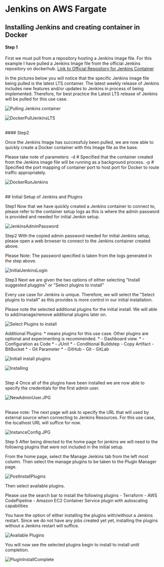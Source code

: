 # Jenkins on AWS Fargate

## Installing Jenkins and creating container in Docker

#### Step 1

First we must pull from a repository hosting a Jenkins image file.
For this example I have pulled a Jenkins Image file from the official Jenkins repository on dockerhub.
[Link to Official Repository for Jenkins Container](https://hub.docker.com/r/jenkins/jenkins/)

In the pictures below you will notice that the specific Jenkins image file being pulled is the latest LTS container.
The latest weekly release of Jenkins includes new features and/or updates to Jenkins in process of being implemented.
Therefore, for best practice the Latest LTS release of Jenkins will be pulled for this use case.


![Pulling Jenkins container](https://github.com/TerraformProject/AWS_Terraform_Project/blob/master/Notes/Jenkis%20-%20Notes/Jenkins%20AWS%20Fargate%20Imgs/Pulling%20Jenkins%20container.JPG)


![DockerPullJenkinsLTS](https://github.com/TerraformProject/AWS_Terraform_Project/blob/master/Notes/Jenkis%20-%20Notes/Jenkins%20AWS%20Fargate%20Imgs/DockerPullJenkinsLTS.JPG)


<br>
#### Step2

Once the Jenkins Image has successfuly been pulled, we are now able to quickly create a Docker container with this Image file as the base.

Please take note of parameters:
-d # Specified that the container created from the Jenkins image file will be running as a background process.
-p # Specified the port mapping of container port to host port for Docker to route traffic appropriately.

![DockerRunJenkins](https://github.com/TerraformProject/AWS_Terraform_Project/blob/master/Notes/Jenkis%20-%20Notes/Jenkins%20AWS%20Fargate%20Imgs/DockerRunJenkins.JPG)

<br>
## Initial Setup of Jenkins and Plugins

Step1
Now that we have quickly created a Jenkins container to connect to, please refer to the container setup logs as this is where the admin password is provided and needed for initial Jenkin setup.


![JenkinsAdminPassword](https://github.com/TerraformProject/AWS_Terraform_Project/blob/master/Notes/Jenkis%20-%20Notes/Jenkins%20AWS%20Fargate%20Imgs/JenkinsAdminPassword.JPG)

Step2
With the copied admin password needed for initial Jenkins setup, please open a web browser to connect to the Jenkins container created above.

Please Note:
The password specified is taken from the logs generated in the step above.

![InitialJenkinsLogin](https://github.com/TerraformProject/AWS_Terraform_Project/blob/master/Notes/Jenkis%20-%20Notes/Jenkins%20AWS%20Fargate%20Imgs/InitialJenkinsLogin.JPG)

Step3
Next we are given the two options of either selecting "Install suggested pluggins" or "Select plugins to install"

Every use case for Jenkins is unique. Therefore, we will select the "Select plugins to install" as this provides is more control in our initial installation.

Please note the selected additional plugins for the initial install. We will able to add/manage/remove additional plugins later on.

![Select Plugins to install](https://github.com/TerraformProject/AWS_Terraform_Project/blob/master/Notes/Jenkis%20-%20Notes/Jenkins%20AWS%20Fargate%20Imgs/Select%20Plugins%20to%20install.JPG)

Additional Plugins:
\* means plugins for this use case. Other plugins are optional and experimenting is recommended.
\* - Dashboard view.
\* - Configuration as Code
\* - JUnit
\* - Conditional Buildstep
\- Copy Artifact
\- BitBucket
\* - Git Parameter
\* - GitHub
\- Git
\- GitLab

![Initiall install plugins](https://github.com/TerraformProject/AWS_Terraform_Project/blob/master/Notes/Jenkis%20-%20Notes/Jenkins%20AWS%20Fargate%20Imgs/Select%20Plugins%20to%20install.JPG)


![Installing](https://github.com/TerraformProject/AWS_Terraform_Project/blob/master/Notes/Jenkis%20-%20Notes/Jenkins%20AWS%20Fargate%20Imgs/Installing.JPG)

<br>
Step 4
Once all of the plugins have been installed we are now able to specify the credentials for the first admin user.

![NewAdminUser.JPG](https://github.com/TerraformProject/AWS_Terraform_Project/blob/master/Notes/Jenkis%20-%20Notes/Jenkins%20AWS%20Fargate%20Imgs/NewAdminUser.JPG)

<br>
Please note:
The next page will ask to specify the URL that will used by external source when connecting to Jenkins Resources. For this use case, the localhost URL will suffice for now.

![InstanceConfig.JPG](https://github.com/TerraformProject/AWS_Terraform_Project/blob/master/Notes/Jenkis%20-%20Notes/Jenkins%20AWS%20Fargate%20Imgs/InstanceConfig.JPG)

Step 5
After being directed to the home page for jenkins we will need to the following plugins that were not included in the initial setup.

From the home page, select the Manage Jenkins tab from the left most column. Then select the manage plugins to be taken to the Plugin Manager page.


![PostInstallPlugins](https://github.com/TerraformProject/AWS_Terraform_Project/blob/master/Notes/Jenkis%20-%20Notes/Jenkins%20AWS%20Fargate%20Imgs/PostInstallPlugins.JPG)

Then select available plugins.

Please use the search bar to install the following plugins
\- Terraform
\- AWS CodePipeline
\- Amazon EC2 Container Service plugin with autoscaling capabilities

You have the option of either installing the plugins with/without a Jenkins restart. Since we do not have any jobs created yet yet, installing the plugins without a Jenkins restart will suffice.

![Available Plugins](https://github.com/TerraformProject/AWS_Terraform_Project/blob/master/Notes/Jenkis%20-%20Notes/Jenkins%20AWS%20Fargate%20Imgs/Available%20Plugins.JPG)

You will now see the selected plugins begin to install to install until completion.

![PluginInstallComplete](https://github.com/TerraformProject/AWS_Terraform_Project/blob/master/Notes/Jenkis%20-%20Notes/Jenkins%20AWS%20Fargate%20Imgs/PluginInstallComplete.JPG)